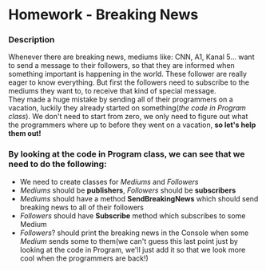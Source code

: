# Homework - Breaking News

### Description
Whenever there are breaking news, mediums like: CNN, A1, Kanal 5... want to send a message to their followers, so that they are informed when something important is happening in the world. These follower are really eager to know everything. 
But first the followers need to subscribe to the mediums they want to, to receive that kind of special message. <br />
They made a huge mistake by sending all of their programmers on a vacation, luckily they already started on something(*the code in Program class*). We don't need to start from zero, we only need to figure out what the programmers where up to before they went on a vacation, **so let's help them out!** <br />

### By looking at the code in Program class, we can see that we need to do the following:
* We need to create classes for *Mediums* and *Followers*
* *Mediums* should be **publishers**, *Followers* should be **subscribers**
* *Mediums* should have a method **SendBreakingNews** which should send breaking news to all of their followers
* *Followers* should have **Subscribe** method which subscribes to some Medium
* *Followers*? should print the breaking news in the Console when some *Medium* sends some to them(we can't guess this last point just by looking at the code in Program, we'll just add it so that we look more cool when the programmers are back!)
